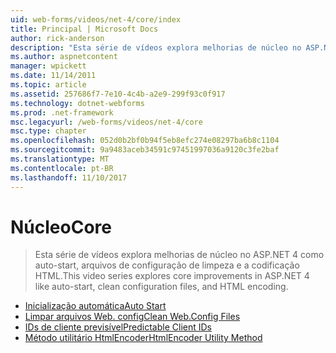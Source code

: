 ```yaml
---
uid: web-forms/videos/net-4/core/index
title: Principal | Microsoft Docs
author: rick-anderson
description: "Esta série de vídeos explora melhorias de núcleo no ASP.NET 4 como auto-start, arquivos de configuração de limpeza e a codificação HTML."
ms.author: aspnetcontent
manager: wpickett
ms.date: 11/14/2011
ms.topic: article
ms.assetid: 257686f7-7e10-4c4b-a2e9-299f93c0f917
ms.technology: dotnet-webforms
ms.prod: .net-framework
msc.legacyurl: /web-forms/videos/net-4/core
msc.type: chapter
ms.openlocfilehash: 052d0b2bf0b94f5eb8efc274e08297ba6b8c1104
ms.sourcegitcommit: 9a9483aceb34591c97451997036a9120c3fe2baf
ms.translationtype: MT
ms.contentlocale: pt-BR
ms.lasthandoff: 11/10/2017
---
```

<a name="core"></a><span data-ttu-id="94988-103">Núcleo</span><span class="sxs-lookup"><span data-stu-id="94988-103">Core</span></span>
====================
> <span data-ttu-id="94988-104">Esta série de vídeos explora melhorias de núcleo no ASP.NET 4 como auto-start, arquivos de configuração de limpeza e a codificação HTML.</span><span class="sxs-lookup"><span data-stu-id="94988-104">This video series explores core improvements in ASP.NET 4 like auto-start, clean configuration files, and HTML encoding.</span></span>


- [<span data-ttu-id="94988-105">Inicialização automática</span><span class="sxs-lookup"><span data-stu-id="94988-105">Auto Start</span></span>](aspnet-4-quick-hit-auto-start.md)
- [<span data-ttu-id="94988-106">Limpar arquivos Web. config</span><span class="sxs-lookup"><span data-stu-id="94988-106">Clean Web.Config Files</span></span>](aspnet-4-quick-hit-clean-webconfig-files.md)
- [<span data-ttu-id="94988-107">IDs de cliente previsível</span><span class="sxs-lookup"><span data-stu-id="94988-107">Predictable Client IDs</span></span>](aspnet-4-quick-hit-predictable-client-ids.md)
- [<span data-ttu-id="94988-108">Método utilitário HtmlEncoder</span><span class="sxs-lookup"><span data-stu-id="94988-108">HtmlEncoder Utility Method</span></span>](aspnet-4-quick-hit-the-htmlencoder-utility-method.md)
